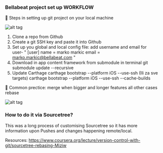 ### Bellabeat project set up WORKFLOW

📌  Steps in setting up git project on your local machine

![alt tag](https://img.shields.io/badge/git%20-Config%20project-blue)

1. Clone a repo from Github
2. Create a git SSH key and paste it into Github
3. Set up you global and local config file: add username and email for user-
" [user]
	name = marko markic
	email = marko.markic@bellabeat.com "
4. Download in app content framework from submodule in terminal
git submodule update --recursive
5. Update Carthage
carthage bootstrap --platform iOS --use-ssh
(Ili za sve targets)
carthage bootstrap --platform iOS --use-ssh --cache-builds



📌  Common prectice: merge when bigger and longer features all other cases rebase

![alt tag](https://img.shields.io/badge/git%20-Rebase%20project-blue)
### How to do it via Sourcetree?
This was a long process of customising Sourcetree so it has more information upon Pushes and changes happening remote/local.


Resources:
https://www.coursera.org/lecture/version-control-with-git/sourcetree-rebasing-Miziw

